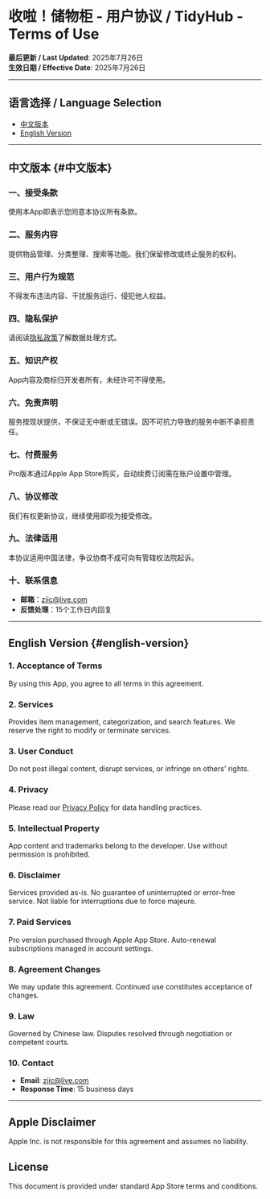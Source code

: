 # 收啦！储物柜 - 用户协议 / TidyHub - Terms of Use

**最后更新 / Last Updated**: 2025年7月26日  
**生效日期 / Effective Date**: 2025年7月26日

---

## 语言选择 / Language Selection

- [中文版本](#中文版本)
- [English Version](#english-version)

---

## 中文版本 {#中文版本}

### 一、接受条款
使用本App即表示您同意本协议所有条款。

### 二、服务内容
提供物品管理、分类整理、搜索等功能。我们保留修改或终止服务的权利。

### 三、用户行为规范
不得发布违法内容、干扰服务运行、侵犯他人权益。

### 四、隐私保护
请阅读[隐私政策](Privacy_Policy.md)了解数据处理方式。

### 五、知识产权
App内容及商标归开发者所有，未经许可不得使用。

### 六、免责声明
服务按现状提供，不保证无中断或无错误。因不可抗力导致的服务中断不承担责任。

### 七、付费服务
Pro版本通过Apple App Store购买，自动续费订阅需在账户设置中管理。

### 八、协议修改
我们有权更新协议，继续使用即视为接受修改。

### 九、法律适用
本协议适用中国法律，争议协商不成可向有管辖权法院起诉。

### 十、联系信息
- **邮箱**：zjic@live.com
- **反馈处理**：15个工作日内回复

---

## English Version {#english-version}

### 1. Acceptance of Terms
By using this App, you agree to all terms in this agreement.

### 2. Services
Provides item management, categorization, and search features. We reserve the right to modify or terminate services.

### 3. User Conduct
Do not post illegal content, disrupt services, or infringe on others' rights.

### 4. Privacy
Please read our [Privacy Policy](Privacy_Policy.md) for data handling practices.

### 5. Intellectual Property
App content and trademarks belong to the developer. Use without permission is prohibited.

### 6. Disclaimer
Services provided as-is. No guarantee of uninterrupted or error-free service. Not liable for interruptions due to force majeure.

### 7. Paid Services
Pro version purchased through Apple App Store. Auto-renewal subscriptions managed in account settings.

### 8. Agreement Changes
We may update this agreement. Continued use constitutes acceptance of changes.

### 9. Law
Governed by Chinese law. Disputes resolved through negotiation or competent courts.

### 10. Contact
- **Email**: zjic@live.com
- **Response Time**: 15 business days

---

## Apple Disclaimer
Apple Inc. is not responsible for this agreement and assumes no liability.

## License
This document is provided under standard App Store terms and conditions.
